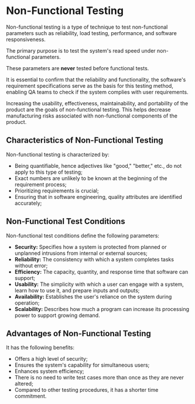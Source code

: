 # Non-Functional Testing

Non-functional testing is a type of technique to test non-functional parameters such as reliability, load testing, performance, and software responsiveness.

The primary purpose is to test the system's read speed under non-functional parameters.

These parameters are **never** tested before functional tests.

It is essential to confirm that the reliability and functionality, the software's requirement specifications serve as the basis for this testing method, enabling QA teams to check if the system complies with user requirements.

Increasing the usability, effectiveness, maintainability, and portability of the product are the goals of non-functional testing. This helps decrease manufacturing risks associated with non-functional components of the product.

## Characteristics of Non-Functional Testing

Non-functional testing is characterized by:

- Being quantifiable, hence adjectives like "good," "better," etc., do not apply to this type of testing;
- Exact numbers are unlikely to be known at the beginning of the requirement process;
- Prioritizing requirements is crucial;
- Ensuring that in software engineering, quality attributes are identified accurately;

## Non-Functional Test Conditions

Non-functional test conditions define the following parameters:

- **Security:** Specifies how a system is protected from planned or unplanned intrusions from internal or external sources;
- **Reliability:** The consistency with which a system completes tasks without error;
- **Efficiency:** The capacity, quantity, and response time that software can support;
- **Usability:** The simplicity with which a user can engage with a system, learn how to use it, and prepare inputs and outputs;
- **Availability:** Establishes the user's reliance on the system during operation;
- **Scalability:** Describes how much a program can increase its processing power to support growing demand.

## Advantages of Non-Functional Testing

It has the following benefits:

- Offers a high level of security;
- Ensures the system's capability for simultaneous users;
- Enhances system efficiency;
- There is no need to write test cases more than once as they are never altered;
- Compared to other testing procedures, it has a shorter time commitment.
